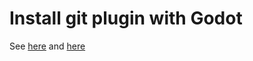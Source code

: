 # Install git plugin with Godot

See [here](https://docs.godotengine.org/en/stable/getting_started/workflow/project_setup/version_control_systems.html) and [here](https://github.com/godotengine/godot-git-plugin/wiki)

